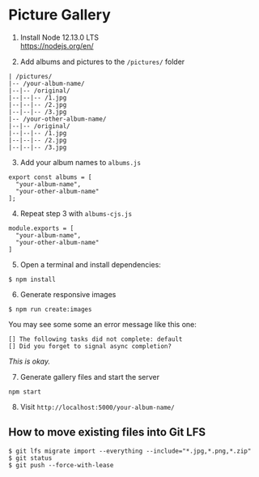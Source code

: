 
# Picture Gallery

1. Install Node 12.13.0 LTS  
https://nodejs.org/en/

2. Add albums and pictures to the `/pictures/` folder

```
| /pictures/
|-- /your-album-name/
|--|-- /original/
|--|--|-- /1.jpg
|--|--|-- /2.jpg
|--|--|-- /3.jpg
|-- /your-other-album-name/
|--|-- /original/
|--|--|-- /1.jpg
|--|--|-- /2.jpg
|--|--|-- /3.jpg
```

3. Add your album names to `albums.js`

```
export const albums = [
  "your-album-name",
  "your-other-album-name"
];
```

4. Repeat step 3 with `albums-cjs.js`

```
module.exports = [
  "your-album-name",
  "your-other-album-name"
]
```

5. Open a terminal and install dependencies:

```
$ npm install
```

6. Generate responsive images

```
$ npm run create:images
```

You may see some some an error message like this one:

```
[] The following tasks did not complete: default
[] Did you forget to signal async completion?
```

_This is okay._

7. Generate gallery files and start the server

```
npm start
```

8. Visit `http://localhost:5000/your-album-name/`



## How to move existing files into Git LFS

```
$ git lfs migrate import --everything --include="*.jpg,*.png,*.zip"
$ git status
$ git push --force-with-lease
```

